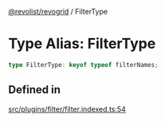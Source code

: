 [@revolist/revogrid](README.md) / FilterType

# Type Alias: FilterType

```ts
type FilterType: keyof typeof filterNames;
```

## Defined in

[src/plugins/filter/filter.indexed.ts:54](https://github.com/revolist/revogrid/blob/7d79cd09d43b75b81712fd40eaf892d3b6da4928/src/plugins/filter/filter.indexed.ts#L54)
